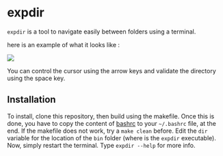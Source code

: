 # expdir

`expdir` is a tool to navigate easily between folders using a terminal.

here is an example of what it looks like :

![](https://i.gyazo.com/11fee308061aac5e65b89dcf5b0c45f4.png)

You can control the cursor using the arrow keys and validate the directory using the space key.

## Installation

To install, clone this repository, then build using the makefile.
Once this is done, you have to copy the content of [bashrc](bashrc) to your `~/.bashrc` file, at the end. If the makefile does not work, try a `make clean` before. Edit the `dir` variable for the location of the `bin` folder (where is the `expdir` executable). Now, simply restart the terminal. Type `expdir --help` for more info.
